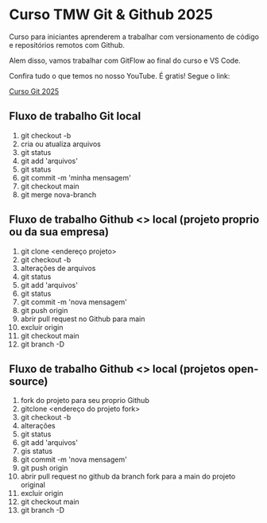 # Curso TMW Git & Github 2025

Curso para iniciantes aprenderem a trabalhar com versionamento de código e repositórios remotos com Github.

Alem disso, vamos trabalhar com GitFlow ao final do curso e VS Code.

Confira tudo o que temos no nosso YouTube. É gratis! Segue o link:

[Curso Git 2025](https://youtube.com/teomewhy)


## Fluxo de trabalho Git local

1. git checkout -b <nova-branch>
2. cria ou atualiza arquivos
3. git status
4. git add 'arquivos'
5. git status
6. git commit -m 'minha mensagem'
7. git checkout main
8. git merge nova-branch

## Fluxo de trabalho Github <> local (projeto proprio ou da sua empresa)

1. git clone <endereço projeto>
2. git checkout -b  <nova-branch>
3. alterações de arquivos
4. git status
5. git add 'arquivos'
6. git status
7. git commit -m 'nova mensagem'
8. git push origin <nova-branch>
9. abrir pull request no Github para main
10. excluir <nova-branch> origin
11. git checkout main
12. git branch -D <nova-branch>

## Fluxo de trabalho Github <> local (projetos open-source)

1. fork do projeto para seu proprio Github
2. gitclone <endereço do projeto fork>
3. git checkout -b <nova-branch>
4. alterações
5. git status
6. git add 'arquivos'
7. gis status
8. git commit -m 'nova mensagem'
9. git push origin <nova-branch>
10. abrir pull request no github da branch fork para a main do projeto original
11. excluir <nova-branch> origin
12. git checkout main
13. git branch -D <nova-branch>


